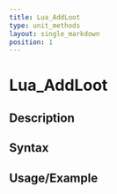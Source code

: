 ```yaml
---
title: Lua_AddLoot
type: unit_methods
layout: single_markdown
position: 1
---
```


# Lua_AddLoot

## Description

## Syntax

## Usage/Example


